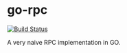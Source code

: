 go-rpc
======

[![Build Status](https://travis-ci.org/barakb/go-rpc.svg?branch=master)](https://travis-ci.org/barakb/go-rpc)


A very naive RPC implementation in GO.
